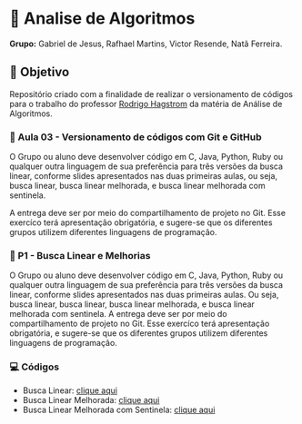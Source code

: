 # :rocket: Analise de Algoritmos

**Grupo:** Gabriel de Jesus, Rafhael Martins, Victor Resende, Natã Ferreira.

## :dart: Objetivo
Repositório criado com a finalidade de realizar o versionamento de códigos para o trabalho do professor [Rodrigo Hagstrom](https://github.com/RodrigoHagstrom) da matéria de Análise de Algoritmos.

### :memo: Aula 03 - Versionamento de códigos com Git e GitHub
O Grupo ou aluno deve desenvolver código em C, Java, Python, Ruby ou qualquer outra linguagem de sua preferência para três versões da busca linear, conforme slides apresentados nas duas primeiras aulas, ou seja, busca linear, busca linear melhorada, e busca linear melhorada com sentinela. 

A entrega deve ser por meio do compartilhamento de projeto no Git. Esse exercíco terá apresentação obrigatória, e sugere-se que os diferentes grupos utilizem diferentes linguagens de programação.

### :memo: P1 - Busca Linear e Melhorias

O Grupo ou aluno deve desenvolver código em C, Java, Python, Ruby ou qualquer outra linguagem de sua preferência para três versões da busca linear, conforme slides apresentados nas duas primeiras aulas. Ou seja, busca linear, busca linear, busca linear melhorada, e busca linear melhorada com sentinela.  A entrega deve ser por meio do compartilhamento de projeto no Git. Esse exercíco terá apresentação obrigatória, e sugere-se que os diferentes grupos utilizem diferentes linguagens de programação.

### :computer: Códigos
* Busca Linear: [clique aqui](https://github.com/N4TH4NN/AnaliseAlgoritmos/blob/main/buscaLinearSequencial.py)
* Busca Linear Melhorada: [clique aqui](https://github.com/N4TH4NN/AnaliseAlgoritmos/blob/main/buscaLinearMelhorada.py)
* Busca Linear Melhorada com Sentinela: [clique aqui](https://github.com/N4TH4NN/AnaliseAlgoritmos/blob/main/buscaLinearMelhoradaComSentinela.py)
